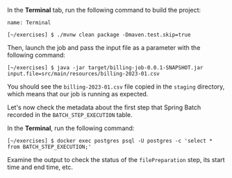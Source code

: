 In the **Terminal** tab, run the following command to build the project:

```dashboard:open-dashboard
name: Terminal
```

```shell
[~/exercises] $ ./mvnw clean package -Dmaven.test.skip=true
```

Then, launch the job and pass the input file as a parameter with the following command:

```shell
[~/exercises] $ java -jar target/billing-job-0.0.1-SNAPSHOT.jar input.file=src/main/resources/billing-2023-01.csv
```

You should see the `billing-2023-01.csv` file copied in the `staging` directory, which means that our job is running as expected.

Let's now check the metadata about the first step that Spring Batch recorded in the `BATCH_STEP_EXECUTION` table.

In the **Terminal**, run the following command:

```shell
[~/exercises] $ docker exec postgres psql -U postgres -c 'select * from BATCH_STEP_EXECUTION;'
```

Examine the output to check the status of the `filePreparation` step, its start time and end time, etc.
